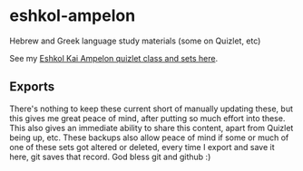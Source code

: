 # eshkol-ampelon

Hebrew and Greek language study materials (some on Quizlet, etc)

See my [Eshkol Kai Ampelon quizlet class and sets here](https://quizlet.com/class/26212081/).

## Exports

There's nothing to keep these current short of manually updating these, but this gives me great peace of mind, after putting so much effort into these. This also gives an immediate ability to share this content, apart from Quizlet being up, etc. These backups also allow peace of mind if some or much of one of these sets got altered or deleted, every time I export and save it here, git saves that record. God bless git and github :)

